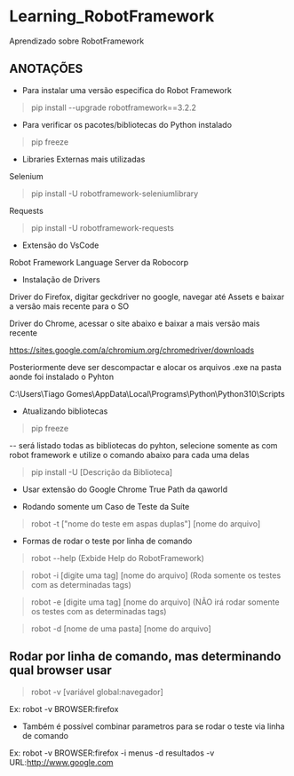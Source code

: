 # Learning_RobotFramework
Aprendizado sobre RobotFramework

## ANOTAÇÕES

 - Para instalar uma versão especifica do Robot Framework

> pip install --upgrade robotframework==3.2.2

 -  Para verificar os pacotes/bibliotecas do Python instalado
 
> pip freeze
 
 - Libraries Externas mais utilizadas
 
 Selenium
> pip install -U robotframework-seleniumlibrary
 
 Requests
> pip install -U robotframework-requests

- Extensão do VsCode

Robot Framework Language Server da Robocorp

- Instalação de Drivers

Driver do Firefox, digitar geckdriver no google, navegar até Assets e baixar a versão mais recente para o SO

Driver do Chrome, acessar o site abaixo e baixar a mais versão mais recente

https://sites.google.com/a/chromium.org/chromedriver/downloads

Posteriormente deve ser descompactar e alocar os arquivos .exe na pasta aonde foi instalado o Pyhton

C:\Users\Tiago Gomes\AppData\Local\Programs\Python\Python310\Scripts

- Atualizando bibliotecas

> pip freeze

-- será listado todas as bibliotecas do pyhton, selecione somente as com robot framework e utilize o comando abaixo para cada uma delas

> pip install -U [Descrição da Biblioteca]

- Usar extensão do Google Chrome True Path da qaworld

- Rodando somente um Caso de Teste da Suíte

> robot -t ["nome do teste em aspas duplas"] [nome do arquivo]

- Formas de rodar o teste por linha de comando

> robot --help (Exbide Help do RobotFramework)

> robot -i [digite uma tag] [nome do arquivo] (Roda somente os testes com as determinadas tags)

> robot -e [digite uma tag] [nome do arquivo] (NÃO irá rodar somente os testes com as determinadas tags)

> robot -d [nome de uma pasta] [nome do arquivo]

## Rodar por linha de comando, mas determinando qual browser usar

> robot -v [variável global:navegador]

Ex: robot -v BROWSER:firefox

- Também é possível combinar parametros para se rodar o teste via linha de comando

Ex: robot -v BROWSER:firefox -i menus -d resultados -v URL:http://www.google.com